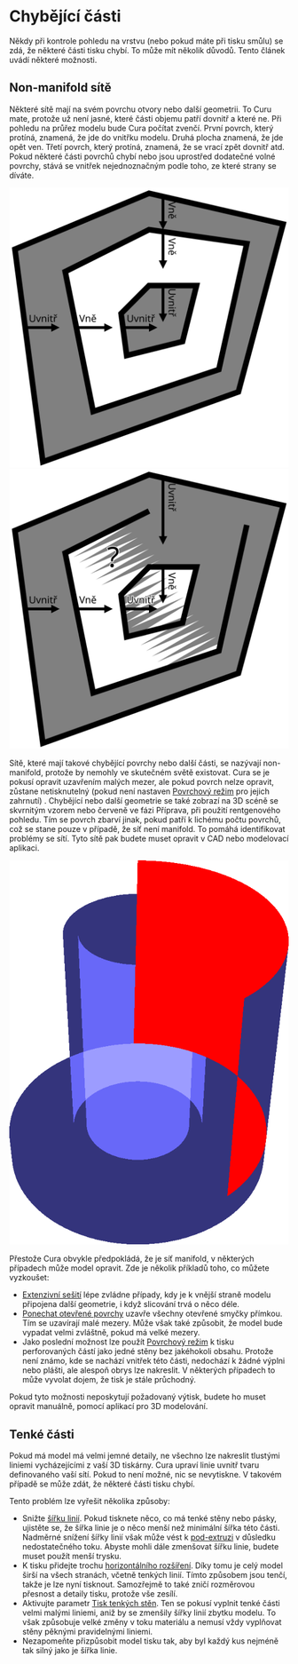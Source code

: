 Chybějící části
===

Někdy při kontrole pohledu na vrstvu (nebo pokud máte při tisku smůlu) se zdá, že některé části tisku chybí. To může mít několik důvodů. Tento článek uvádí některé možnosti.

Non-manifold sítě
----
Některé sítě mají na svém povrchu otvory nebo další geometrii. To Curu mate, protože už není jasné, které části objemu patří dovnitř a které ne. Při pohledu na průřez modelu bude Cura počítat zvenčí. První povrch, který protíná, znamená, že jde do vnitřku modelu. Druhá plocha znamená, že jde opět ven. Třetí povrch, který protíná, znamená, že se vrací zpět dovnitř atd. Pokud některé části povrchů chybí nebo jsou uprostřed dodatečné volné povrchy, stává se vnitřek nejednoznačným podle toho, ze které strany se díváte.

![U manifold sítí je jasné, kde je vnitřek modelu](../images/manifold_correct_cs.svg)
![U non-manifold sítí je objem sítě nejednoznačný](../images/manifold_incorrect_cs.svg)

Sítě, které mají takové chybějící povrchy nebo další části, se nazývají non-manifold, protože by nemohly ve skutečném světě existovat. Cura se je pokusí opravit uzavřením malých mezer, ale pokud povrch nelze opravit, zůstane netisknutelný (pokud není nastaven [Povrchový režim](../blackmagic/magic_mesh_surface_mode.md) pro jejich zahrnutí) . Chybějící nebo další geometrie se také zobrazí na 3D scéně se skvrnitým vzorem nebo červeně ve fázi Příprava, při použití rentgenového pohledu. Tím se povrch zbarví jinak, pokud patří k lichému počtu povrchů, což se stane pouze v případě, že síť není manifold. To pomáhá identifikovat problémy se sítí. Tyto sítě pak budete muset opravit v CAD nebo modelovací aplikaci.

![Non-manifold sítě se v rentgenovém zobrazení zobrazují s červenými částmi](../../../articles/images/x_ray.png)

Přestože Cura obvykle předpokládá, že je síť manifold, v některých případech může model opravit. Zde je několik příkladů toho, co můžete vyzkoušet:
* [Extenzivní sešití](../meshfix/meshfix_extensive_stitching.md) lépe zvládne případy, kdy je k vnější straně modelu připojena další geometrie, i když slicování trvá o něco déle.
* [Ponechat otevřené povrchy](../meshfix/meshfix_keep_open_polygons.md) uzavře všechny otevřené smyčky přímkou. Tím se uzavírají malé mezery. Může však také způsobit, že model bude vypadat velmi zvláštně, pokud má velké mezery.
* Jako poslední možnost lze použít [Povrchový režim](../blackmagic/magic_mesh_surface_mode.md) k tisku perforovaných částí jako jedné stěny bez jakéhokoli obsahu. Protože není známo, kde se nachází vnitřek této části, nedochází k žádné výplni nebo plášti, ale alespoň obrys lze nakreslit. V některých případech to může vyvolat dojem, že tisk je stále průchodný.

Pokud tyto možnosti neposkytují požadovaný výtisk, budete ho muset opravit manuálně, pomocí aplikací pro 3D modelování.

Tenké části
----
Pokud má model má velmi jemné detaily, ne všechno lze nakreslit tlustými liniemi vycházejícími z vaší 3D tiskárny. Cura upraví linie uvnitř tvaru definovaného vaší sítí. Pokud to není možné, nic se nevytiskne. V takovém případě se může zdát, že některé části tisku chybí.

Tento problém lze vyřešit několika způsoby:
* Snižte [šířku linií](../resolution/line_width.md). Pokud tisknete něco, co má tenké stěny nebo pásky, ujistěte se, že šířka linie je o něco menší než minimální šířka této části. Nadměrné snížení šířky linií však může vést k [pod-extruzi](underextrusion.md) v důsledku nedostatečného toku. Abyste mohli dále zmenšovat šířku linie, budete muset použít menší trysku.
* K tisku přidejte trochu [horizontálního rozšíření](../shell/xy_offset.md). Díky tomu je celý model širší na všech stranách, včetně tenkých linií. Tímto způsobem jsou tenčí, takže je lze nyní tisknout. Samozřejmě to také zničí rozměrovou přesnost a detaily tisku, protože vše zesílí.
* Aktivujte parametr [Tisk tenkých stěn](../shell/fill_outline_gaps.md). Ten se pokusí vyplnit tenké části velmi malými liniemi, aniž by se zmenšily šířky linií zbytku modelu. To však způsobuje velké změny v toku materiálu a nemusí vždy vyplňovat stěny pěknými pravidelnými liniemi.
* Nezapomeňte přizpůsobit model tisku tak, aby byl každý kus nejméně tak silný jako je šířka linie.
